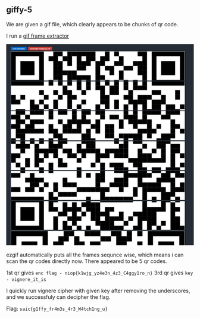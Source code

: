 ## giffy-5

We are given a gif file, which clearly appears to be chunks of qr code.

I run a [gif frame extractor](https://ezgif.com/)

![alt text](./images/giffy.png)

ezgif automatically puts all the frames sequnce wise, which means i can scan the qr codes directly now. There appeared to be 5 qr codes. 

1st qr gives `enc flag - niop{k1wjg_yz4e3n_4z3_C4ggy1ro_n}`
3rd qr gives `key - vignere_it_is`

I quickly run vignere cipher with given key after removing the underscores, and we successfuly can decipher the flag.

Flag: `saic{g1ffy_fr4m3s_4r3_W4tch1ng_u}`
